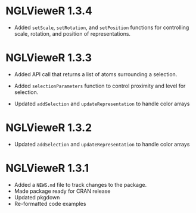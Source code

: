 # NGLVieweR 1.3.4

* Added `setScale`, `setRotation`, and `setPosition` functions for controlling scale, rotation, and position of representations.

# NGLVieweR 1.3.3

* Added API call that returns a list of atoms surrounding a selection.
* Added `selectionParameters` function to control proximity and level for selection. 

* Updated `addSelection` and `updateRepresentation` to handle color arrays

# NGLVieweR 1.3.2

* Updated `addSelection` and `updateRepresentation` to handle color arrays

# NGLVieweR 1.3.1

* Added a `NEWS.md` file to track changes to the package.
* Made package ready for CRAN release
* Updated pkgdown
* Re-formatted code examples